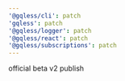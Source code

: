 ```yaml
---
'@gqless/cli': patch
'gqless': patch
'@gqless/logger': patch
'@gqless/react': patch
'@gqless/subscriptions': patch
---
```


official beta v2 publish

